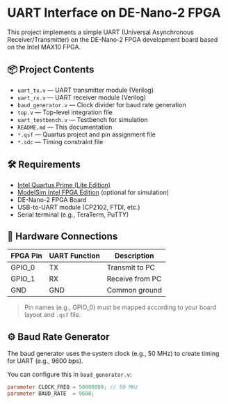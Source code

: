 # UART Interface on DE-Nano-2 FPGA

This project implements a simple UART (Universal Asynchronous Receiver/Transmitter) on the DE-Nano-2 FPGA development board based on the Intel MAX10 FPGA.

## 📦 Project Contents

- `uart_tx.v` — UART transmitter module (Verilog)
- `uart_rx.v` — UART receiver module (Verilog)
- `baud_generator.v` — Clock divider for baud rate generation
- `top.v` — Top-level integration file
- `uart_testbench.v` — Testbench for simulation
- `README.md` — This documentation
- `*.qsf` — Quartus project and pin assignment file
- `*.sdc` — Timing constraint file

## 🛠 Requirements

- [Intel Quartus Prime (Lite Edition)](https://www.intel.com/content/www/us/en/software/programmable/quartus-prime/download.html)
- [ModelSim Intel FPGA Edition](https://www.intel.com/content/www/us/en/software/programmable/modelsim.html) (optional for simulation)
- DE-Nano-2 FPGA Board
- USB-to-UART module (CP2102, FTDI, etc.)
- Serial terminal (e.g., TeraTerm, PuTTY)

## 🔧 Hardware Connections

| FPGA Pin | UART Function | Description        |
|----------|----------------|--------------------|
| GPIO_0   | TX             | Transmit to PC     |
| GPIO_1   | RX             | Receive from PC    |
| GND      | GND            | Common ground      |

> Pin names (e.g., GPIO_0) must be mapped according to your board layout and `.qsf` file.

## ⚙️ Baud Rate Generator

The baud generator uses the system clock (e.g., 50 MHz) to create timing for UART (e.g., 9600 bps).

You can configure this in `baud_generator.v`:

```verilog
parameter CLOCK_FREQ = 50000000; // 50 MHz
parameter BAUD_RATE  = 9600;
